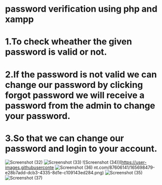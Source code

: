 # password verification using php and xampp
# 1.To check wheather the given password is valid or not.
# 2.If the password is not valid we can change our password by clicking forgot password we will receive a password from the admin to change your password.
# 3.So that we can change our password and login to your account.
![Screenshot (32)](https://user-images.githubusercontent.com/87606141/165698444-e00952b6-08e6-4e81-94d9-9bbb92d719e3.png)
![Screenshot (33)](https://user-images.githubusercontent.com/87606141/165698467-6e78a2a1-5200-4506-9aa3-1ac97de731d7.png)
![Screenshot (34)](https://user-images.githubuserconte
![Screenshot (36)](https://user-images.githubusercontent.com/87606141/165698507-aeebf965-5666-4ba5-8cae-b4aee6f41987.png)
nt.com/87606141/165698479-e28b7add-dcb3-4335-8d1e-c109143ed284.png)
![Screenshot (35)](https://user-images.githubusercontent.com/87606141/165698489-7809877b-ee74-4733-8805-d196a57db090.png)
![Screenshot (37)](https://user-images.githubusercontent.com/87606141/165698578-4e4f467f-ba6b-48e2-ab43-e07fa12f47e0.png)
